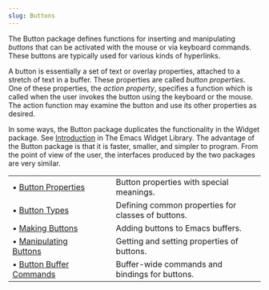 ```yaml
---
slug: Buttons
---
```


The Button package defines functions for inserting and manipulating *buttons* that can be activated with the mouse or via keyboard commands. These buttons are typically used for various kinds of hyperlinks.

A button is essentially a set of text or overlay properties, attached to a stretch of text in a buffer. These properties are called *button properties*. One of these properties, the *action property*, specifies a function which is called when the user invokes the button using the keyboard or the mouse. The action function may examine the button and use its other properties as desired.

In some ways, the Button package duplicates the functionality in the Widget package. See [Introduction](https://www.gnu.org/software/emacs/manual/html_mono/widget.html#Top) in The Emacs Widget Library. The advantage of the Button package is that it is faster, smaller, and simpler to program. From the point of view of the user, the interfaces produced by the two packages are very similar.

|                                                    |    |                                                    |
| :------------------------------------------------- | -- | :------------------------------------------------- |
| • [Button Properties](Button-Properties)           |    | Button properties with special meanings.           |
| • [Button Types](Button-Types)                     |    | Defining common properties for classes of buttons. |
| • [Making Buttons](Making-Buttons)                 |    | Adding buttons to Emacs buffers.                   |
| • [Manipulating Buttons](Manipulating-Buttons)     |    | Getting and setting properties of buttons.         |
| • [Button Buffer Commands](Button-Buffer-Commands) |    | Buffer-wide commands and bindings for buttons.     |
